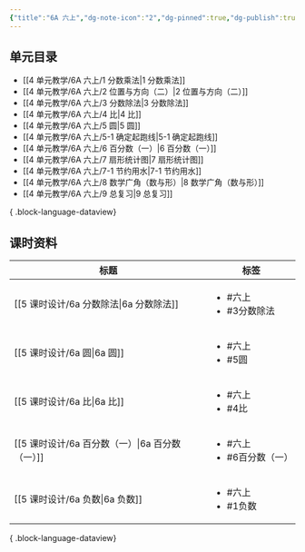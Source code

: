 ```yaml
---
{"title":"6A 六上","dg-note-icon":"2","dg-pinned":true,"dg-publish":true,"permalink":"/4 单元教学/6A 六上/","pinned":true,"dgPassFrontmatter":true,"noteIcon":"2"}
---
```



## 单元目录

- [[4 单元教学/6A 六上/1 分数乘法\|1 分数乘法]]
- [[4 单元教学/6A 六上/2 位置与方向（二）\|2 位置与方向（二）]]
- [[4 单元教学/6A 六上/3 分数除法\|3 分数除法]]
- [[4 单元教学/6A 六上/4 比\|4 比]]
- [[4 单元教学/6A 六上/5 圆\|5 圆]]
- [[4 单元教学/6A 六上/5-1 确定起跑线\|5-1 确定起跑线]]
- [[4 单元教学/6A 六上/6 百分数（一）\|6 百分数（一）]]
- [[4 单元教学/6A 六上/7 扇形统计图\|7 扇形统计图]]
- [[4 单元教学/6A 六上/7-1 节约用水\|7-1 节约用水]]
- [[4 单元教学/6A 六上/8 数学广角（数与形）\|8 数学广角（数与形）]]
- [[4 单元教学/6A 六上/9 总复习\|9 总复习]]

{ .block-language-dataview}

## 课时资料

| 标题                                 | 标签                                     |
| ---------------------------------- | -------------------------------------- |
| [[5 课时设计/6a 分数除法\|6a 分数除法]]     | <ul><li>#六上</li><li>#3分数除法</li></ul>   |
| [[5 课时设计/6a 圆\|6a 圆]]           | <ul><li>#六上</li><li>#5圆</li></ul>      |
| [[5 课时设计/6a 比\|6a 比]]           | <ul><li>#六上</li><li>#4比</li></ul>      |
| [[5 课时设计/6a 百分数（一）\|6a 百分数（一）]] | <ul><li>#六上</li><li>#6百分数（一）</li></ul> |
| [[5 课时设计/6a 负数\|6a 负数]]         | <ul><li>#六上</li><li>#1负数</li></ul>     |

{ .block-language-dataview}